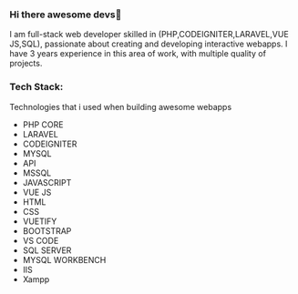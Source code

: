 ### Hi there awesome devs👋

I am full-stack web developer skilled in (PHP,CODEIGNITER,LARAVEL,VUE JS,SQL), passionate about creating and developing interactive webapps. 
I have 3 years experience in this area of work, with multiple quality of projects.

### Tech Stack:

Technologies that i used when building awesome webapps 

- PHP CORE
- LARAVEL
- CODEIGNITER
- MYSQL
- API
- MSSQL
- JAVASCRIPT
- VUE JS
- HTML
- CSS
- VUETIFY
- BOOTSTRAP
- VS CODE
- SQL SERVER
- MYSQL WORKBENCH
- IIS
- Xampp

